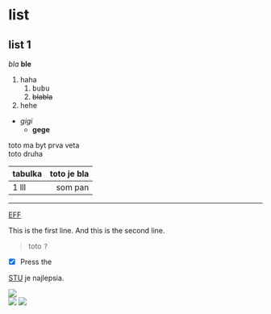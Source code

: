 # list
## list 1

_bla_
**ble**

1. haha
    1. <kbd>bubu</kbd>
    2. ~~blabla~~
2. hehe

 * _gigi_
   * **gege**

<p> toto ma byt prva veta <br>
    toto druha<p>


| tabulka | toto je bla |
| ------- | -----:|
| 1 lll | som pan |

---

[EFF](https://eff.org)

<p>This is the first line.
And this is the second line.</p>

 > toto 
 <kbd>?</kbd>

- [x] Press the

[STU](1) je najlepsia.

[1]:https://www.stuba.sk/

 ![](http://nd03.jxs.cz/357/738/f4af4a3f40_65746496_o2.jpg)   
![](https://media1.nolimit.cz/images/media1:50fccaf9759dc.jpg/Homer1.jpeg)
![](https://upload.emefka.sk/posts/new/orig/31/11/83111.png)

